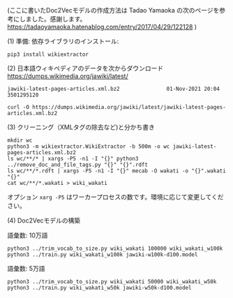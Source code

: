 (ここに書いたDoc2Vecモデルの作成方法は Tadao Yamaoka の次のページを参考にしました。感謝します。 https://tadaoyamaoka.hatenablog.com/entry/2017/04/29/122128 )

(1) 準備: 依存ライブラリのインストール:

```
pip3 install wikiextractor
```

(2) 日本語ウィキペディアのデータを次からダウンロード https://dumps.wikimedia.org/jawiki/latest/

```
jawiki-latest-pages-articles.xml.bz2               01-Nov-2021 20:04          3501295120
```

```
curl -O https://dumps.wikimedia.org/jawiki/latest/jawiki-latest-pages-articles.xml.bz2
```

(3) クリーニング（XMLタグの除去など)と分かち書き

```
mkdir wc
python3 -m wikiextractor.WikiExtractor -b 500m -o wc jawiki-latest-pages-articles.xml.bz2
ls wc/**/* | xargs -P5 -n1 -I "{}" python3 ../remove_doc_and_file_tags.py "{}" "{}".rdft
ls wc/**/*.rdft | xargs -P5 -n1 -I "{}" mecab -O wakati -o "{}".wakati "{}"
cat wc/**/*.wakati > wiki_wakati
```

オプション `xarg -P5` はワーカープロセスの数です。環境に応じて変更してください。

(4) Doc2Vecモデルの構築

語彙数: 10万語

```
python3 ../trim_vocab_to_size.py wiki_wakati 100000 wiki_wakati_w100k
python3 ../train.py wiki_wakati_w100k jawiki-w100k-d100.model
```

語彙数: 5万語

```
python3 ../trim_vocab_to_size.py wiki_wakati 50000 wiki_wakati_w50k
python3 ../train.py wiki_wakati_w50k jawiki-w50k-d100.model
```

